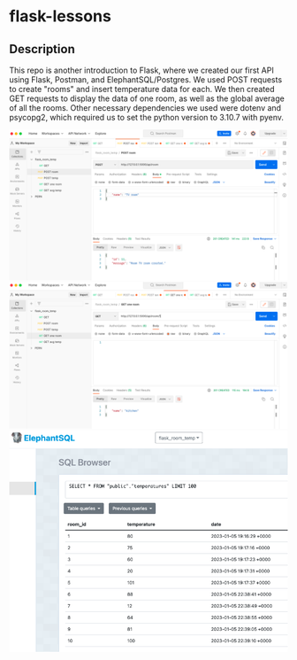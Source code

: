 # flask-lessons

## Description

This repo is another introduction to Flask, where we created our first API using Flask, Postman, and ElephantSQL/Postgres. We used POST requests to create "rooms" and insert temperature data for each. We then created GET requests to display the data of one room, as well as the global average of all the rooms. Other necessary dependencies we used were dotenv and psycopg2, which required us to set the python version to 3.10.7 with pyenv.

![POST ROOM](./post-room.png)
![GET ONE ROOM](./get-one-room.png)
![ELEPHANTSQL](./elephantsql.png)